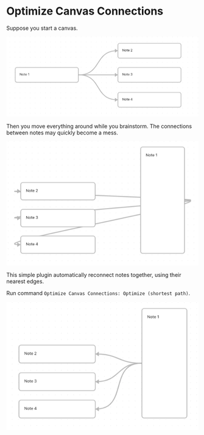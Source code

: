 # Optimize Canvas Connections

Suppose you start a canvas.

![Figure 1](https://github.com/felixchenier/obsidian-optimize-canvas-connections/raw/master/images/fig1.png)

Then you move everything around while you brainstorm. The connections between notes may quickly become a mess.

![Figure 2](https://github.com/felixchenier/obsidian-optimize-canvas-connections/raw/master/images/fig2.png)

This simple plugin automatically reconnect notes together, using their nearest edges.

Run command `Optimize Canvas Connections: Optimize (shortest path)`.

![Figure 3](https://github.com/felixchenier/obsidian-optimize-canvas-connections/raw/master/images/fig3.png)

